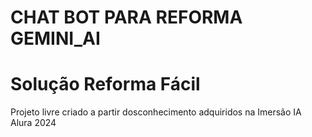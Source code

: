 # CHAT BOT PARA REFORMA GEMINI_AI
# Solução Reforma Fácil
Projeto livre criado a partir dosconhecimento adquiridos na Imersão IA Alura 2024
